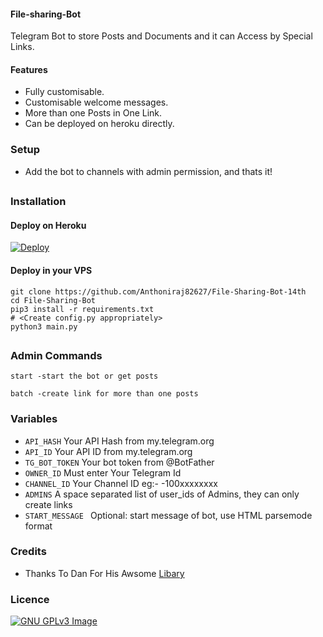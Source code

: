 #### File-sharing-Bot



Telegram Bot to store Posts and Documents and it can Access by Special Links.


#### Features
- Fully customisable.
- Customisable welcome messages.
- More than one Posts in One Link.
- Can be deployed on heroku directly.

### Setup

- Add the bot to channels with admin permission, and thats it!

##
### Installation
#### Deploy on Heroku
[![Deploy](https://www.herokucdn.com/deploy/button.svg)](https://heroku.com/deploy?template=https://github.com/Anthoniraj82627/File-Sharing-Bot-14th)</br>


#### Deploy in your VPS
```
git clone https://github.com/Anthoniraj82627/File-Sharing-Bot-14th
cd File-Sharing-Bot
pip3 install -r requirements.txt
# <Create config.py appropriately>
python3 main.py
```
##

### Admin Commands

```
start -start the bot or get posts

batch -create link for more than one posts

```

### Variables

* `API_HASH` Your API Hash from my.telegram.org
* `API_ID` Your API ID from my.telegram.org
* `TG_BOT_TOKEN` Your bot token from @BotFather
* `OWNER_ID` Must enter Your Telegram Id
* `CHANNEL_ID` Your Channel ID eg:- -100xxxxxxxx
* `ADMINS` A space separated list of user_ids of Admins, they can only create links
* `START_MESSAGE ` Optional: start message of bot, use HTML parsemode format
  
   

### Credits

- Thanks To Dan For His Awsome [Libary](https://github.com/pyrogram/pyrogram)

### Licence
[![GNU GPLv3 Image](https://www.gnu.org/graphics/gplv3-127x51.png)](http://www.gnu.org/licenses/gpl-3.0.en.html)  
